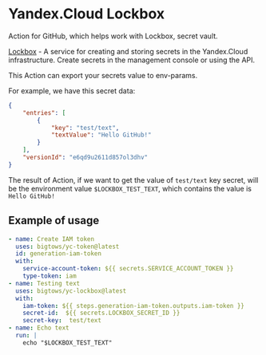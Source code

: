 # Yandex.Cloud Lockbox
Action for GitHub, which helps work with Lockbox, secret vault.

[Lockbox](https://cloud.yandex.ru/services/lockbox) - A service for creating and storing secrets in the Yandex.Cloud infrastructure.
Create secrets in the management console or using the API.

This Action can export your secrets value to env-params. 

For example, we have this secret data: 
```json
{
    "entries": [
        {
            "key": "test/text",
            "textValue": "Hello GitHub!"
        }
    ],
    "versionId": "e6qd9u2611d857ol3dhv"
}
```

The result of Action, if we want to get the value of `test/text` key secret, will be the environment value `$LOCKBOX_TEST_TEXT`, which contains the value is `Hello GitHub!`
## Example of usage

```yaml
- name: Create IAM token
  uses: bigtows/yc-token@latest
  id: generation-iam-token
  with:
    service-account-token: ${{ secrets.SERVICE_ACCOUNT_TOKEN }}
    type-token: iam
- name: Testing text
  uses: bigtows/yc-lockbox@latest
  with:
    iam-token: ${{ steps.generation-iam-token.outputs.iam-token }}
    secret-id:  ${{ secrets.LOCKBOX_SECRET_ID }}
    secret-key:  test/text
- name: Echo text
  run: |
    echo "$LOCKBOX_TEST_TEXT"
```